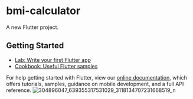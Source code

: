 # bmi-calculator

A new Flutter project.

## Getting Started


- [Lab: Write your first Flutter app](https://flutter.dev/docs/get-started/codelab)
- [Cookbook: Useful Flutter samples](https://flutter.dev/docs/cookbook)

For help getting started with Flutter, view our
[online documentation](https://flutter.dev/docs), which offers tutorials,
samples, guidance on mobile development, and a full API reference.
![304896047_639355317531029_3118134707231668519_n](https://user-images.githubusercontent.com/73147463/188247488-8c702025-a018-454d-ab3a-9da20e4e4748.jpg)
